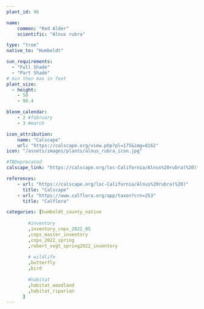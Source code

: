 ```yaml
---
plant_id: 96

name: 
    common: "Red Alder" 
    scientific: "Alnus rubra"  

type: "tree"
native_to: "Humboldt"

sun_requirements:
  - "Full Shade"
  - "Part Shade"
# min then max in feet
plant_size:
  - height: 
    - 50
    - 98.4

bloom_calendar: 
    - 2 #february
    - 3 #march

icon_attribution: 
    name: "Calscape"
    url: "https://calscape.org/view.php?pl=175&img=8162" 
icon: "/assets/images/plants/alnus_rubra_icon.jpg" 

#TBDeprecated
calscape_link: "https://calscape.org/loc-California/Alnus%20rubra(%20)"

references:
    - url: "https://calscape.org/loc-California/Alnus%20rubra(%20)"
      title: "Calscape"
    - url: "https://www.calflora.org/app/taxon?crn=253" 
      title: "Calflora"

categories: [humboldt_county_native
        
        #inventory 
        ,inventory_cnps_2022_05
        ,cnps_master_inventory
        ,cnps_2022_spring
        ,robert_vogt_spring2022_inventory
        
        # wildlife
        ,butterfly
        ,bird
   
        #habitat
        ,habitat_woodland
        ,habitat_riparian
      ]
---
```




